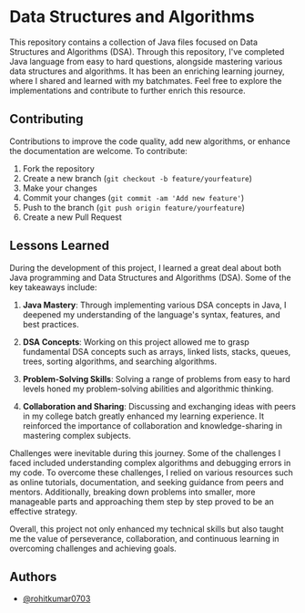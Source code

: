 
# Data Structures and Algorithms

This repository contains a collection of Java files focused on Data Structures and Algorithms (DSA). Through this repository, I've completed Java language from easy to hard questions, alongside mastering various data structures and algorithms. It has been an enriching learning journey,  where I shared and learned with my batchmates. Feel free to explore the implementations and contribute to further enrich this resource.

## Contributing

Contributions to improve the code quality, add new algorithms, or enhance the documentation are welcome. To contribute:

1. Fork the repository
2. Create a new branch (`git checkout -b feature/yourfeature`)
3. Make your changes
4. Commit your changes (`git commit -am 'Add new feature'`)
5. Push to the branch (`git push origin feature/yourfeature`)
6. Create a new Pull Request




## Lessons Learned

During the development of this project, I learned a great deal about both Java programming and Data Structures and Algorithms (DSA). Some of the key takeaways include:

1. **Java Mastery**: Through implementing various DSA concepts in Java, I deepened my understanding of the language's syntax, features, and best practices.

2. **DSA Concepts**: Working on this project allowed me to grasp fundamental DSA concepts such as arrays, linked lists, stacks, queues, trees, sorting algorithms, and searching algorithms.

3. **Problem-Solving Skills**: Solving a range of problems from easy to hard levels honed my problem-solving abilities and algorithmic thinking.

4. **Collaboration and Sharing**: Discussing and exchanging ideas with peers in my college batch greatly enhanced my learning experience. It reinforced the importance of collaboration and knowledge-sharing in mastering complex subjects.

Challenges were inevitable during this journey. Some of the challenges I faced included understanding complex algorithms and debugging errors in my code. To overcome these challenges, I relied on various resources such as online tutorials, documentation, and seeking guidance from peers and mentors. Additionally, breaking down problems into smaller, more manageable parts and approaching them step by step proved to be an effective strategy.

Overall, this project not only enhanced my technical skills but also taught me the value of perseverance, collaboration, and continuous learning in overcoming challenges and achieving goals.

## Authors

- [@rohitkumar0703](https://github.com/rohitkumar0703)

